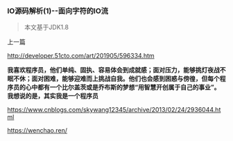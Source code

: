 ### IO源码解析(1)--面向字符的IO流

> 本文基于JDK1.8

上一篇

<http://developer.51cto.com/art/201905/596334.htm>



**我喜欢程序员，他们单纯、固执、容易体会到成就感；面对压力，能够挑灯夜战不眠不休；面对困难，能够迎难而上挑战自我。他们也会感到困惑与傍徨，但每个程序员的心中都有一个比尔盖茨或是乔布斯的梦想“用智慧开创属于自己的事业”。我想说的是，其实我是一个程序员**

<https://www.cnblogs.com/skywang12345/archive/2013/02/24/2936044.html>

<https://wenchao.ren/>

